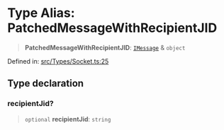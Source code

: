 # Type Alias: PatchedMessageWithRecipientJID

> **PatchedMessageWithRecipientJID**: [`IMessage`](../namespaces/proto/interfaces/IMessage.md) & `object`

Defined in: [src/Types/Socket.ts:25](https://github.com/Fokusdotid/bail/blob/0fe6346a5ff68a74eb71890335c982b44e2da604/src/Types/Socket.ts#L25)

## Type declaration

### recipientJid?

> `optional` **recipientJid**: `string`
